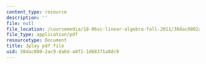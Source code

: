 ```yaml
---
content_type: resource
description: ''
file: null
file_location: /coursemedia/18-06sc-linear-algebra-fall-2011/38dac0802ac9da6da8f11d68371a8dc9_wuyAeWE3iIM.pdf
file_type: application/pdf
resourcetype: Document
title: 3play pdf file
uid: 38dac080-2ac9-da6d-a8f1-1d68371a8dc9
---
```

